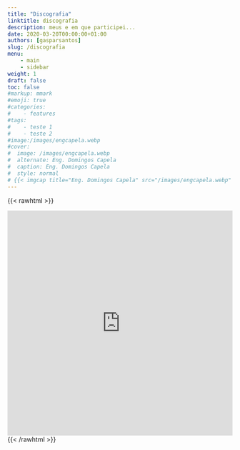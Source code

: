 ```yaml
---
title: "Discografia"
linktitle: discografia
description: meus e em que participei...
date: 2020-03-20T00:00:00+01:00
authors: [gasparsantos]
slug: /discografia
menu: 
    - main
    - sidebar
weight: 1
draft: false
toc: false
#markup: mmark
#emoji: true
#categories: 
#    - features
#tags:
#    - teste 1
#    - teste 2
#image:/images/engcapela.webp
#cover:
#  image: /images/engcapela.webp
#  alternate: Eng. Domingos Capela
#  caption: Eng. Domingos Capela
#  style: normal
# {{< imgcap title="Eng. Domingos Capela" src="/images/engcapela.webp" >}}
---
```


{{< rawhtml >}}
<div class="tidal-embed" style="position:relative;padding-bottom:100%;height:0;overflow:hidden;max-width:100%"><iframe src="https://embed.tidal.com/albums/222183927?layout=gridify&disableAnalytics=true" allowfullscreen="allowfullscreen" frameborder="0" style="position:absolute;top:0;left:0;width:100%;height:1px;min-height:100%;margin:0 auto"></iframe></div>
{{< /rawhtml >}}
